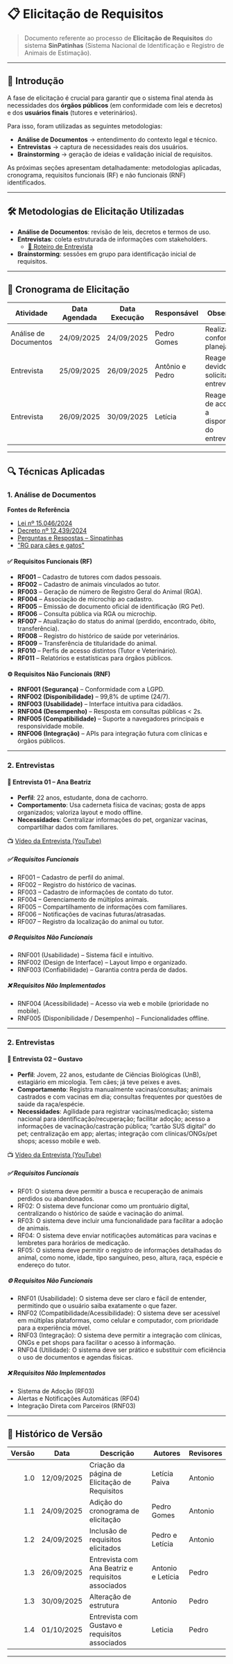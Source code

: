 # 📋 Elicitação de Requisitos

> Documento referente ao processo de **Elicitação de Requisitos** do sistema **SinPatinhas** (Sistema Nacional de Identificação e Registro de Animais de Estimação).

---

## 📑 Introdução

A fase de elicitação é crucial para garantir que o sistema final atenda às necessidades dos **órgãos públicos** (em conformidade com leis e decretos) e dos **usuários finais** (tutores e veterinários).  

Para isso, foram utilizadas as seguintes metodologias:  
- **Análise de Documentos** → entendimento do contexto legal e técnico.  
- **Entrevistas** → captura de necessidades reais dos usuários.  
- **Brainstorming** → geração de ideias e validação inicial de requisitos.  

As próximas seções apresentam detalhadamente: metodologias aplicadas, cronograma, requisitos funcionais (RF) e não funcionais (RNF) identificados.

---

## 🛠️ Metodologias de Elicitação Utilizadas

- **Análise de Documentos**: revisão de leis, decretos e termos de uso.  
- **Entrevistas**: coleta estruturada de informações com stakeholders.  
  - [📄 Roteiro de Entrevista](Roteiro.md)  
- **Brainstorming**: sessões em grupo para identificação inicial de requisitos.  

---

## 📆 Cronograma de Elicitação

| Atividade             | Data Agendada | Data Execução | Responsável      | Observações                                    |
|-----------------------|---------------|---------------|------------------|------------------------------------------------|
| Análise de Documentos | 24/09/2025    | 24/09/2025    | Pedro Gomes      | Realizada conforme o planejado                 |
| Entrevista            | 25/09/2025    | 26/09/2025    | Antônio e Pedro  | Reagendada devido à solicitação da entrevistada |
| Entrevista            | 26/09/2025    | 30/09/2025    |  Letícia | Reagendada de acordo com a disponibilidade do entrevistado |

---

## 🔍 Técnicas Aplicadas

### 1. **Análise de Documentos**

**Fontes de Referência**  
- [Lei nº 15.046/2024](https://www.planalto.gov.br/ccivil_03/_ato2023-2026/2024/lei/L15046.htm)  
- [Decreto nº 12.439/2024](https://www.planalto.gov.br/ccivil_03/_ato2023-2026/2025/Decreto/D12439.htm)  
- [Perguntas e Respostas – Sinpatinhas](https://www.gov.br/mma/pt-br/noticias/perguntas-e-respostas-sobre-o-propatinhas-e-o-sinpatinhas)  
- ["RG para cães e gatos"](https://www.gov.br/planalto/pt-br/acompanhe-o-planalto/noticias/2025/04/rg-para-caes-e-gatos-tire-duvidas-sobre-a-nova-acao-do-governo-federal)  

#### ✅ Requisitos Funcionais (RF)
- **RF001** – Cadastro de tutores com dados pessoais.  
- **RF002** – Cadastro de animais vinculados ao tutor.  
- **RF003** – Geração de número de Registro Geral do Animal (RGA).  
- **RF004** – Associação de microchip ao cadastro.  
- **RF005** – Emissão de documento oficial de identificação (RG Pet).  
- **RF006** – Consulta pública via RGA ou microchip.  
- **RF007** – Atualização do status do animal (perdido, encontrado, óbito, transferência).  
- **RF008** – Registro do histórico de saúde por veterinários.  
- **RF009** – Transferência de titularidade do animal.  
- **RF010** – Perfis de acesso distintos (Tutor e Veterinário).  
- **RF011** – Relatórios e estatísticas para órgãos públicos.  

#### ⚙️ Requisitos Não Funcionais (RNF)
- **RNF001 (Segurança)** – Conformidade com a LGPD.  
- **RNF002 (Disponibilidade)** – 99,8% de uptime (24/7).  
- **RNF003 (Usabilidade)** – Interface intuitiva para cidadãos.  
- **RNF004 (Desempenho)** – Resposta em consultas públicas < 2s.  
- **RNF005 (Compatibilidade)** – Suporte a navegadores principais e responsividade mobile.  
- **RNF006 (Integração)** – APIs para integração futura com clínicas e órgãos públicos.  

---

### 2. **Entrevistas**

#### 🎤 Entrevista 01 – Ana Beatriz  
- **Perfil**: 22 anos, estudante, dona de cachorro.  
- **Comportamento**: Usa caderneta física de vacinas; gosta de apps organizados; valoriza layout e modo offline.  
- **Necessidades**: Centralizar informações do pet, organizar vacinas, compartilhar dados com familiares.  

📺 [Vídeo da Entrevista (YouTube)](https://www.youtube.com/embed/Nod9QhMIe20)  

##### ✅ Requisitos Funcionais
- RF001 – Cadastro de perfil do animal.  
- RF002 – Registro do histórico de vacinas.  
- RF003 – Cadastro de informações de contato do tutor.  
- RF004 – Gerenciamento de múltiplos animais.  
- RF005 – Compartilhamento de informações com familiares.  
- RF006 – Notificações de vacinas futuras/atrasadas.  
- RF007 – Registro da localização do animal ou tutor.  

##### ⚙️ Requisitos Não Funcionais
- RNF001 (Usabilidade) – Sistema fácil e intuitivo.  
- RNF002 (Design de Interface) – Layout limpo e organizado.  
- RNF003 (Confiabilidade) – Garantia contra perda de dados.  

##### ❌ Requisitos Não Implementados
- RNF004 (Acessibilidade) – Acesso via web e mobile (prioridade no mobile).  
- RNF005 (Disponibilidade / Desempenho) – Funcionalidades offline.  

---

### 2. **Entrevistas**

#### 🎤 Entrevista 02 – Gustavo  
- **Perfil**: Jovem, 22 anos, estudante de Ciências Biológicas (UnB), estagiário em micologia. Tem cães; já teve peixes e aves. 
- **Comportamento**: Registra manualmente vacinas/consultas; animais castrados e com vacinas em dia; consultas frequentes por questões de saúde da raça/espécie.
- **Necessidades**: Agilidade para registrar vacinas/medicação; sistema nacional para identificação/recuperação; facilitar adoção; acesso a informações de vacinação/castração pública; “cartão SUS digital” do pet; centralização em app; alertas; integração com clínicas/ONGs/pet shops; acesso mobile e web.

📺 [Vídeo da Entrevista (YouTube)](https://www.youtube.com/watch?v=78vAABLNU_4)  

##### ✅ Requisitos Funcionais
- RF01: O sistema deve permitir a busca e recuperação de animais perdidos ou abandonados.
- RF02: O sistema deve funcionar como um prontuário digital, centralizando o histórico de saúde e vacinação do animal.
- RF03: O sistema deve incluir uma funcionalidade para facilitar a adoção de animais.
- RF04: O sistema deve enviar notificações automáticas para vacinas e lembretes para horários de medicação.
- RF05: O sistema deve permitir o registro de informações detalhadas do animal, como nome, idade, tipo sanguíneo, peso, altura, raça, espécie e endereço do tutor.

##### ⚙️ Requisitos Não Funcionais
- RNF01 (Usabilidade): O sistema deve ser claro e fácil de entender, permitindo que o usuário saiba exatamente o que fazer.
- RNF02 (Compatibilidade/Acessibilidade): O sistema deve ser acessível em múltiplas plataformas, como celular e computador, com prioridade para a experiência móvel. 
- RNF03 (Integração): O sistema deve permitir a integração com clínicas, ONGs e pet shops para facilitar o acesso à informação. 
- RNF04 (Utilidade): O sistema deve ser prático e substituir com eficiência o uso de documentos e agendas físicas.

##### ❌ Requisitos Não Implementados

- Sistema de Adoção (RF03)
- Alertas e Notificações Automáticas (RF04)
- Integração Direta com Parceiros (RNF03)

---

## 📜 Histórico de Versão

| Versão | Data       | Descrição                                         | Autores           | Revisores |
|-------:|------------|---------------------------------------------------|-------------------|-----------|
| 1.0    | 12/09/2025 | Criação da página de Elicitação de Requisitos     | Letícia Paiva     | Antonio   |
| 1.1    | 24/09/2025 | Adição do cronograma de elicitação                | Pedro Gomes       | Antonio   |
| 1.2    | 24/09/2025 | Inclusão de requisitos elicitados                 | Pedro e Letícia   | Antonio   |
| 1.3    | 26/09/2025 | Entrevista com Ana Beatriz e requisitos associados | Antonio e Letícia | Pedro     |
| 1.3    | 30/09/2025 | Alteração de estrutura | Antonio | Pedro     |
| 1.4    | 01/10/2025 |  Entrevista com Gustavo e requisitos associados | Leticia | Pedro     |

---

<style>
  .chip{
    display:inline-block;
    padding:.28rem .65rem;
    border-radius:9999px;
    font-size:.8rem;
    font-weight:700;
    letter-spacing:.02em;
    background:linear-gradient(90deg,#06b6d4,#3b82f6);
    color:#eaf2ff;
    margin:.25rem 0 1rem;
  }
  /* Tabelas mais legíveis */
  .markdown-section table{ width:100%; border-collapse:collapse; }
  .markdown-section thead th{
    text-transform:uppercase; letter-spacing:.04em; font-size:.78rem;
    color:#6b7280; font-weight:700; border-bottom:1px solid rgba(148,163,184,.35);
    padding:.7rem .9rem; text-align:left;
  }
  .markdown-section tbody td{
    border-bottom:1px solid rgba(148,163,184,.28);
    padding:.7rem .9rem;
  }
  .markdown-section tbody tr:hover{ background:rgba(2,6,23,.04); }
</style>

